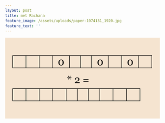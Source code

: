 ```yaml
---
layout: post
title: met Rachana
feature_image: /assets/uploads/paper-1074131_1920.jpg
feature_text: ''
---
```

![met Rachana](/assets/uploads/puzzel-1.png "met Rachana")
